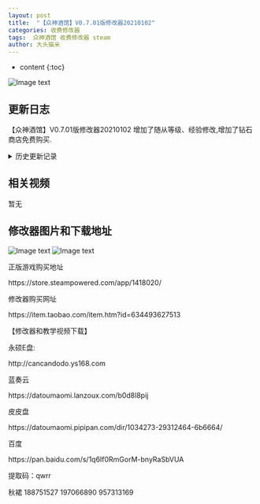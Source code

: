 ```yaml
---
layout: post
title:  "【众神酒馆】V0.7.01版修改器20210102"
categories: 收费修改器
tags:  众神酒馆 收费修改器 steam
author: 大头猫米
---
```


* content
{:toc}

![Image text](https://datoumaomi.github.io/pic/zzz/zhongshenjiuguan/logo.JPG)

##  更新日志

【众神酒馆】V0.7.01版修改器20210102 增加了随从等级、经验修改,增加了钻石商店免费购买.





<details>
<summary>历史更新记录</summary><p></p>
 【众神酒馆】V0.7.01版修改器20210102<p></p>
 【众神酒馆】V0.7.00版修改器20210101<p></p>
 【众神酒馆】V0.6.55版修改器20201222<p></p>
 【众神酒馆】V0.6.54版修改器20201221<p></p>
 
 【众神酒馆】V0.6.53版修改器20201215
 <p></p>
 【众神酒馆】V0.6.52版修改器20201214
 <p></p>
 【众神酒馆】V0.6.51版修改器20201212
 <p></p>
 【众神酒馆】V0.6.50版修改器20201211
<p></p>
</details>

## 相关视频
暂无

## 修改器图片和下载地址

![Image text](https://datoumaomi.github.io/pic/zzz/zhongshenjiuguan/0.jpg)
![Image text](https://datoumaomi.github.io/pic/zzz/zhongshenjiuguan/1.jpg)


<p>正版游戏购买地址</p>
https://store.steampowered.com/app/1418020/
<p></p>
修改器购买网址
<p></p>
https://item.taobao.com/item.htm?id=634493627513
<p></p>
【修改器和教学视频下载】
<p></p>
永硕E盘:
<p></p>
http://cancandodo.ys168.com
<p></p>
蓝奏云
<p></p>
https://datoumaomi.lanzoux.com/b0d8l8pij
<p></p>
皮皮盘
<p></p>
https://datoumaomi.pipipan.com/dir/1034273-29312464-6b6664/
<p></p>
百度
<p></p>
https://pan.baidu.com/s/1q6If0RmGorM-bnyRaSbVUA 
<p></p>
提取码：qwrr 
<p></p>
<p>秋裙 188751527 197066890 957313169</p>
